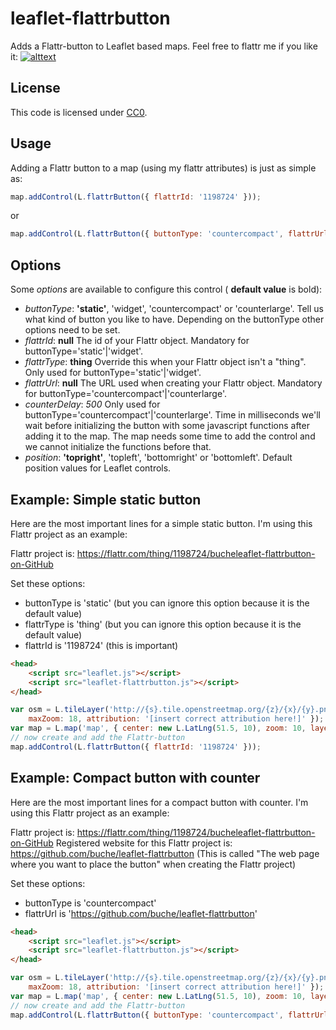 leaflet-flattrbutton
====================

Adds a Flattr-button to Leaflet based maps.
Feel free to flattr me if you like it: [![alttext](http://api.flattr.com/button/flattr-badge-large.png)](http://flattr.com/thing/1198724/)

## License

This code is licensed under [CC0](http://creativecommons.org/publicdomain/zero/1.0/ "Creative Commons Zero - Public Domain").

## Usage

Adding a Flattr button to a map (using my flattr attributes) is just as simple as:
```js
map.addControl(L.flattrButton({ flattrId: '1198724' }));
```
or
```js
map.addControl(L.flattrButton({ buttonType: 'countercompact', flattrUrl: 'https://github.com/buche/leaflet-flattrbutton' }));
```


## Options

Some *options* are available to configure this control ( **default value** is bold):

* *buttonType*: **'static'**, 'widget', 'countercompact' or 'counterlarge'. Tell us what kind of button you like to have. Depending on the buttonType other options need to be set.
* *flattrId*: **null** The id of your Flattr object. Mandatory for buttonType='static'|'widget'.
* *flattrType*: **thing** Override this when your Flattr object isn't a "thing". Only used for buttonType='static'|'widget'.
* *flattrUrl*: **null** The URL used when creating your Flattr object. Mandatory for buttonType='countercompact'|'counterlarge'.
* *counterDelay*: *500* Only used for buttonType='countercompact'|'counterlarge'. Time in milliseconds we'll wait before initializing the button with some javascript functions after adding it to the map. The map needs some time to add the control and we cannot initialize the functions before that.
* *position*: **'topright'**, 'topleft', 'bottomright' or 'bottomleft'. Default position values for Leaflet controls.

## Example: Simple static button

Here are the most important lines for a simple static button. I'm using this Flattr project as an example:

Flattr project is: https://flattr.com/thing/1198724/bucheleaflet-flattrbutton-on-GitHub

Set these options:
* buttonType is 'static' (but you can ignore this option because it is the default value)
* flattrType is 'thing' (but you can ignore this option because it is the default value)
* flattrId is '1198724' (this is important)

```html
<head>
	<script src="leaflet.js"></script>
	<script src="leaflet-flattrbutton.js"></script>
</head>
```

```js
var osm = L.tileLayer('http://{s}.tile.openstreetmap.org/{z}/{x}/{y}.png', {
	maxZoom: 18, attribution: '[insert correct attribution here!]' });
var map = L.map('map', { center: new L.LatLng(51.5, 10), zoom: 10, layers: [osm] });
// now create and add the Flattr-button
map.addControl(L.flattrButton({ flattrId: '1198724' }));
```

## Example: Compact button with counter

Here are the most important lines for a compact button with counter. I'm using this Flattr project as an example:

Flattr project is: https://flattr.com/thing/1198724/bucheleaflet-flattrbutton-on-GitHub
Registered website for this Flattr project is: https://github.com/buche/leaflet-flattrbutton (This is called "The web page where you want to place the button" when creating the Flattr project)

Set these options:
* buttonType is 'countercompact'
* flattrUrl is 'https://github.com/buche/leaflet-flattrbutton'

```html
<head>
	<script src="leaflet.js"></script>
	<script src="leaflet-flattrbutton.js"></script>
</head>
```

```js
var osm = L.tileLayer('http://{s}.tile.openstreetmap.org/{z}/{x}/{y}.png', {
	maxZoom: 18, attribution: '[insert correct attribution here!]' });
var map = L.map('map', { center: new L.LatLng(51.5, 10), zoom: 10, layers: [osm] });
// now create and add the Flattr-button
map.addControl(L.flattrButton({ buttonType: 'countercompact', flattrUrl: 'https://github.com/buche/leaflet-flattrbutton' }));
```

